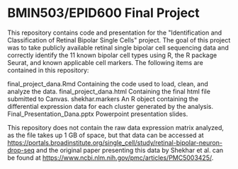 # BMIN503/EPID600 Final Project

This repository contains code and presentation for the "Identification and Classification of Retinal Bipolar Single Cells" project. The goal of this project was to take publicly available retinal single bipolar cell sequencing data and correctly identify the 11 known bipolar cell types using R, the R package Seurat, and known applicable cell markers. The following items are contained in this repository:

final_project_dana.Rmd        Containing the code used to load, clean, and analyze the data.
final_project_dana.html       Containing the final html file submitted to Canvas.
shekhar.markers               An R object containing the differential expression data for each cluster generated by the analysis.
Final_Presentation_Dana.pptx  Powerpoint presentation slides.

This repository does not contain the raw data expression matrix analyzed, as the file takes up 1 GB of space, but that data can be accessed at https://portals.broadinstitute.org/single_cell/study/retinal-bipolar-neuron-drop-seq and the original paper presenting this data by Shekhar et al. can be found at https://www.ncbi.nlm.nih.gov/pmc/articles/PMC5003425/.
